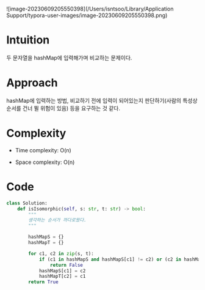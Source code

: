 ![image-20230609205550398](/Users/isntsoo/Library/Application Support/typora-user-images/image-20230609205550398.png)

# Intuition
두 문자열을 hashMap에 입력해가며 비교하는 문제이다.

# Approach
hashMap에 입력하는 방법, 비교하기 전에 입력이 되어있는지 판단하기(사람의 특성상 순서를 건너 뛸 위험이 있음) 등을 요구하는 것 같다.

# Complexity
- Time complexity: O(n)

- Space complexity: O(n)

# Code
```python
class Solution:
    def isIsomorphic(self, s: str, t: str) -> bool:
        """
        생각하는 순서가 까다로웠다.
        """

        hashMapS = {}
        hashMapT = {}

        for c1, c2 in zip(s, t):
            if (c1 in hashMapS and hashMapS[c1] != c2) or (c2 in hashMapT and hashMapT[c2] != c1):
                return False
            hashMapS[c1] = c2
            hashMapT[c2] = c1
        return True
```